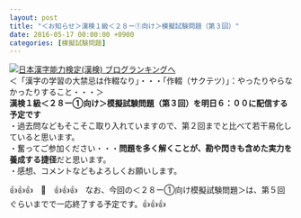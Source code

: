 ```yaml
---
layout: post
title: "＜お知らせ＞漢検１級＜２８ー①向け＞模擬試験問題（第３回）"
date: 2016-05-17 00:00:00 +0900
categories: [模擬試験問題]
---
```


[![](/syuusyuu9701/assets/images/＜お知らせ＞漢検１級＜２８ー①向け＞模擬試験問題（第３回）-br_c_3028_1.gif)](http://blog.with2.net/link.php?1659096:3028 "日本漢字能力検定(漢検) ブログランキングへ")[日本漢字能力検定(漢検) ブログランキングへ](http://blog.with2.net/link.php?1659096:3028)  
＜「漢字の学習の大禁忌は作輟なり」・・・「作輟（サクテツ）」：やったりやらなかったりすること・・・＞  
**漢検１級＜２８ー①向け＞模擬試験問題（第３回）を明日６：００に配信する予定です**  
・過去問などもそこそこ取り入れていますので、第２回までと比べて若干易化していると思います。  
・奮ってご参加ください・・・**問題を多く解くことが、勘や閃きも含めた実力を養成する捷径**だと思います。  
・感想、コメントなどもよろしくお願いします。  
  
👍👍👍　🐒　👍👍👍　なお、今回の＜２８ー①向け模擬試験問題＞は、第５回ぐらいまでで一応終了する予定です。👍👍👍